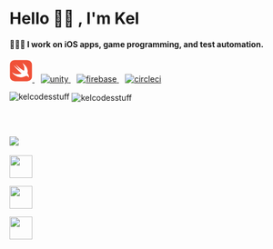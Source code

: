 <h1 align="left">Hello 👋🏽 , I'm Kel</h1>

<h4> 👨🏽‍💻 I work on iOS apps, game programming, and test automation.</h4>
 
<p align="left"> 
<a href="https://developer.apple.com/swift/" target="_blank" rel="noreferrer"> <img src="https://raw.githubusercontent.com/devicons/devicon/master/icons/swift/swift-original.svg" alt="swift" width="40" height="40"/> </a> &ensp;
<a href="https://unity.com/" target="_blank" rel="noreferrer"> <img src="https://www.vectorlogo.zone/logos/unity3d/unity3d-icon.svg" alt="unity" width="40" height="40"/> </a> &ensp;
<a href="https://firebase.google.com/" target="_blank" rel="noreferrer"> <img src="https://www.vectorlogo.zone/logos/firebase/firebase-icon.svg" alt="firebase" width="40" height="40"/> </a> &ensp;
<a href="https://circleci.com" target="_blank" rel="noreferrer"> <img src="https://www.vectorlogo.zone/logos/circleci/circleci-icon.svg" alt="circleci" width="40" height="40"/> </a>
</p>

<p>
<img align="left" src="https://github-readme-stats.vercel.app/api/top-langs/?username=kelcodesstuff&exclude_repo=django_project,Python-For-Data-Science&theme=radical" alt="kelcodesstuff" />&nbsp;<img align="center" src="https://github-readme-stats.vercel.app/api?username=kelcodesstuff&count_private=true&theme=radical" alt="kelcodesstuff" /> 
</p>


&ensp;
&ensp;
&ensp;
&ensp;
&ensp;
&ensp;
&ensp;
##


![](https://komarev.com/ghpvc/?username=kelcodesstuff)
<p>
<a href="https://twitter.com/isequaltokel" target="blank"><img align="center" height="40" width="40" src="https://img.icons8.com/color/48/000000/twitter--v1.png"/></a>
 
 <a href="https://instagram.com/isequaltokel" target="blank"><img align="center" height="40" width="40"  src="https://img.icons8.com/fluency/48/000000/instagram-new.png"/></a>
 
<a href="https://linkedin.com/in/kelcodes" target="blank"><img align="center" height="40" width="40"  src="https://img.icons8.com/color/48/000000/linkedin-circled--v1.png"/></a>
</p>
